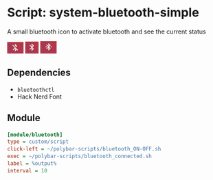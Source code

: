 # Script: system-bluetooth-simple

A small bluetooth icon to activate bluetooth and see the current status

![off](screenshots/off.png) ![on](screenshots/on.png) ![conneted](screenshots/connected.png)

## Dependencies

* `bluetoothctl`
* Hack Nerd Font


## Module

```ini
[module/bluetooth]
type = custom/script
click-left = ~/polybar-scripts/bluetooth_ON-OFF.sh
exec = ~/polybar-scripts/bluetooth_connected.sh
label = %output%
interval = 10
```
